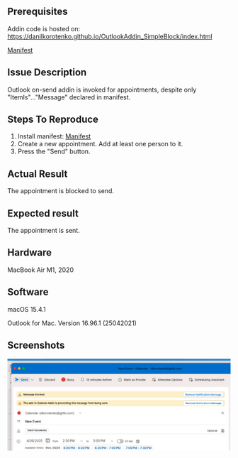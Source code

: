 Prerequisites
-------------
Addin code is hosted on: https://danilkorotenko.github.io/OutlookAddin_SimpleBlock/index.html

[Manifest](/manifest.xml)

Issue Description
-----------------
Outlook on-send addin is invoked for appointments, despite only "ItemIs"..."Message" declared in manifest.

Steps To Reproduce
------------------
1. Install manifest: [Manifest](/manifest.xml)
2. Create a new appointment. Add at least one person to it.
3. Press the "Send" button.

Actual Result
-------------
The appointment is blocked to send.

Expected result
---------------
The appointment is sent.

Hardware
--------
MacBook Air M1, 2020

Software
--------
macOS 15.4.1

Outlook for Mac. Version 16.96.1 (25042021)

Screenshots
-----------
![](/Screenshot1.png)

